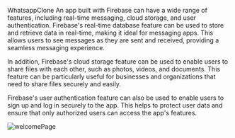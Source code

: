 WhatsappClone
An app built with Firebase can have a wide range of features, including real-time messaging, cloud storage, and user authentication. Firebase's real-time database feature can be used to store and retrieve data in real-time, making it ideal for messaging apps. This allows users to see messages as they are sent and received, providing a seamless messaging experience.

In addition, Firebase's cloud storage feature can be used to enable users to share files with each other, such as photos, videos, and documents. This feature can be particularly useful for businesses and organizations that need to share files securely and easily.

Firebase's user authentication feature can also be used to enable users to sign up and log in securely to the app. This helps to protect user data and ensure that only authorized users can access the app's features.

![welcomePage](https://github.com/OusamaAbouKhalil/WhatsappClone/assets/131563820/abd98608-31a4-436d-8b78-1f58a0c9da2e)

